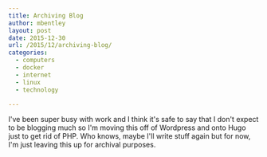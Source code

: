 ```yaml
---
title: Archiving Blog
author: mbentley
layout: post
date: 2015-12-30
url: /2015/12/archiving-blog/
categories:
  - computers
  - docker
  - internet
  - linux
  - technology

---
```

I've been super busy with work and I think it's safe to say that I don't expect to be blogging much so I'm moving this off of Wordpress and onto Hugo just to get rid of PHP.  Who knows, maybe I'll write stuff again but for now, I'm just leaving this up for archival purposes.
